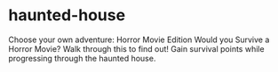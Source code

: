 # haunted-house
Choose your own adventure: Horror Movie Edition
Would you Survive a Horror Movie? Walk through this to find out! Gain survival points while progressing through the haunted house.
